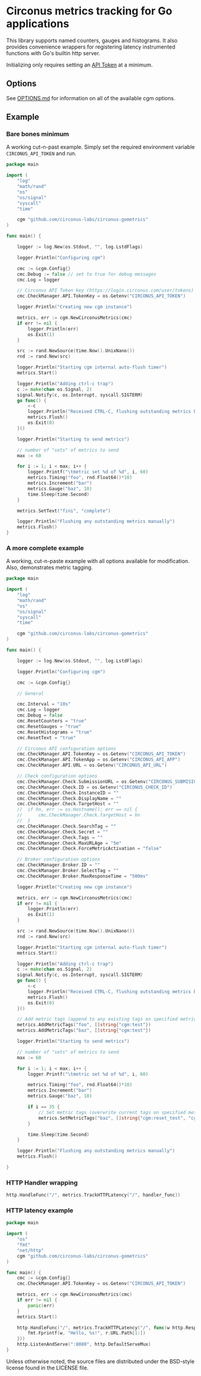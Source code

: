 # Circonus metrics tracking for Go applications

This library supports named counters, gauges and histograms. It also provides convenience wrappers for registering latency instrumented functions with Go's builtin http server.

Initializing only requires setting an [API Token](https://login.circonus.com/user/tokens) at a minimum.

## Options

See [OPTIONS.md](OPTIONS.md) for information on all of the available cgm options.

## Example

### Bare bones minimum

A working cut-n-past example. Simply set the required environment variable `CIRCONUS_API_TOKEN` and run.

```go
package main

import (
	"log"
	"math/rand"
	"os"
    "os/signal"
    "syscall"
	"time"

	cgm "github.com/circonus-labs/circonus-gometrics"
)

func main() {

    logger := log.New(os.Stdout, "", log.LstdFlags)

	logger.Println("Configuring cgm")

	cmc := &cgm.Config{}
    cmc.Debug := false // set to true for debug messages
	cmc.Log = logger

	// Circonus API Token key (https://login.circonus.com/user/tokens)
	cmc.CheckManager.API.TokenKey = os.Getenv("CIRCONUS_API_TOKEN")

	logger.Println("Creating new cgm instance")

	metrics, err := cgm.NewCirconusMetrics(cmc)
	if err != nil {
        logger.Println(err)
		os.Exit(1)
	}

	src := rand.NewSource(time.Now().UnixNano())
	rnd := rand.New(src)

	logger.Println("Starting cgm internal auto-flush timer")
	metrics.Start()

    logger.Println("Adding ctrl-c trap")
	c := make(chan os.Signal, 2)
	signal.Notify(c, os.Interrupt, syscall.SIGTERM)
	go func() {
		<-c
		logger.Println("Received CTRL-C, flushing outstanding metrics before exit")
		metrics.Flush()
		os.Exit(0)
	}()

	logger.Println("Starting to send metrics")

	// number of "sets" of metrics to send
	max := 60

	for i := 1; i < max; i++ {
		logger.Printf("\tmetric set %d of %d", i, 60)
		metrics.Timing("foo", rnd.Float64()*10)
		metrics.Increment("bar")
		metrics.Gauge("baz", 10)
        time.Sleep(time.Second)
	}

    metrics.SetText("fini", "complete")

	logger.Println("Flushing any outstanding metrics manually")
	metrics.Flush()
}
```

### A more complete example

A working, cut-n-paste example with all options available for modification. Also, demonstrates metric tagging.

```go
package main

import (
	"log"
	"math/rand"
	"os"
    "os/signal"
    "syscall"
	"time"

	cgm "github.com/circonus-labs/circonus-gometrics"
)

func main() {

    logger := log.New(os.Stdout, "", log.LstdFlags)

	logger.Println("Configuring cgm")

	cmc := &cgm.Config{}

    // General

	cmc.Interval = "10s"
    cmc.Log = logger
	cmc.Debug = false
    cmc.ResetCounters = "true"
    cmc.ResetGauges = "true"
    cmc.ResetHistograms = "true"
    cmc.ResetText = "true"

	// Circonus API configuration options
	cmc.CheckManager.API.TokenKey = os.Getenv("CIRCONUS_API_TOKEN")
	cmc.CheckManager.API.TokenApp = os.Getenv("CIRCONUS_API_APP")
	cmc.CheckManager.API.URL = os.Getenv("CIRCONUS_API_URL")

	// Check configuration options
	cmc.CheckManager.Check.SubmissionURL = os.Getenv("CIRCONUS_SUBMISION_URL")
	cmc.CheckManager.Check.ID = os.Getenv("CIRCONUS_CHECK_ID")
	cmc.CheckManager.Check.InstanceID = ""
	cmc.CheckManager.Check.DisplayName = ""
    cmc.CheckManager.Check.TargetHost = ""
    //  if hn, err := os.Hostname(); err == nil {
    //      cmc.CheckManager.Check.TargetHost = hn
    //  }
	cmc.CheckManager.Check.SearchTag = ""
	cmc.CheckManager.Check.Secret = ""
	cmc.CheckManager.Check.Tags = ""
	cmc.CheckManager.Check.MaxURLAge = "5m"
	cmc.CheckManager.Check.ForceMetricActivation = "false"

	// Broker configuration options
	cmc.CheckManager.Broker.ID = ""
	cmc.CheckManager.Broker.SelectTag = ""
	cmc.CheckManager.Broker.MaxResponseTime = "500ms"

	logger.Println("Creating new cgm instance")

	metrics, err := cgm.NewCirconusMetrics(cmc)
	if err != nil {
        logger.Println(err)
		os.Exit(1)
	}

	src := rand.NewSource(time.Now().UnixNano())
	rnd := rand.New(src)

	logger.Println("Starting cgm internal auto-flush timer")
	metrics.Start()

    logger.Println("Adding ctrl-c trap")
	c := make(chan os.Signal, 2)
	signal.Notify(c, os.Interrupt, syscall.SIGTERM)
	go func() {
		<-c
		logger.Println("Received CTRL-C, flushing outstanding metrics before exit")
		metrics.Flush()
		os.Exit(0)
	}()

    // Add metric tags (append to any existing tags on specified metric)
    metrics.AddMetricTags("foo", []string{"cgm:test"})
    metrics.AddMetricTags("baz", []string{"cgm:test"})

	logger.Println("Starting to send metrics")

	// number of "sets" of metrics to send
	max := 60

	for i := 1; i < max; i++ {
		logger.Printf("\tmetric set %d of %d", i, 60)

		metrics.Timing("foo", rnd.Float64()*10)
		metrics.Increment("bar")
		metrics.Gauge("baz", 10)

        if i == 35 {
            // Set metric tags (overwrite current tags on specified metric)
            metrics.SetMetricTags("baz", []string{"cgm:reset_test", "cgm:test2"})
        }

        time.Sleep(time.Second)
	}

	logger.Println("Flushing any outstanding metrics manually")
	metrics.Flush()

}
```

### HTTP Handler wrapping

```go
http.HandleFunc("/", metrics.TrackHTTPLatency("/", handler_func))
```

### HTTP latency example

```go
package main

import (
    "os"
    "fmt"
    "net/http"
    cgm "github.com/circonus-labs/circonus-gometrics"
)

func main() {
    cmc := &cgm.Config{}
    cmc.CheckManager.API.TokenKey = os.Getenv("CIRCONUS_API_TOKEN")

    metrics, err := cgm.NewCirconusMetrics(cmc)
    if err != nil {
        panic(err)
    }
    metrics.Start()

    http.HandleFunc("/", metrics.TrackHTTPLatency("/", func(w http.ResponseWriter, r *http.Request) {
        fmt.Fprintf(w, "Hello, %s!", r.URL.Path[1:])
    }))
    http.ListenAndServe(":8080", http.DefaultServeMux)
}

```

Unless otherwise noted, the source files are distributed under the BSD-style license found in the LICENSE file.
